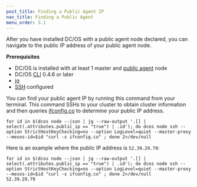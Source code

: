 ```yaml
---
post_title: Finding a Public Agent IP
nav_title: Finding a Public Agent
menu_order: 3.1
---
```


After you have installed DC/OS with a public agent node declared, you can navigate to the public IP address of your public agent node.

**Prerequisites**

- DC/OS is installed with at least 1 master and [public agent](/docs/1.9/overview/concepts/#public) node
- DC/OS [CLI](/docs/1.9/cli/) 0.4.6 or later
- [jq](https://github.com/stedolan/jq/wiki/Installation)
- [SSH](/docs/1.9/administering-clusters/sshcluster/) configured

You can find your public agent IP by running this command from your terminal. This command SSHs to your cluster to obtain cluster information and then queries [ifconfig.co](https://ifconfig.co/) to determine your public IP address.

```
for id in $(dcos node --json | jq --raw-output '.[] | select(.attributes.public_ip == "true") | .id'); do dcos node ssh --option StrictHostKeyChecking=no --option LogLevel=quiet --master-proxy --mesos-id=$id "curl -s ifconfig.co" ; done 2>/dev/null
```

Here is an example where the public IP address is `52.39.29.79`:

```
for id in $(dcos node --json | jq --raw-output '.[] | select(.attributes.public_ip == "true") | .id'); do dcos node ssh --option StrictHostKeyChecking=no --option LogLevel=quiet --master-proxy --mesos-id=$id "curl -s ifconfig.co" ; done 2>/dev/null
52.39.29.79
```




